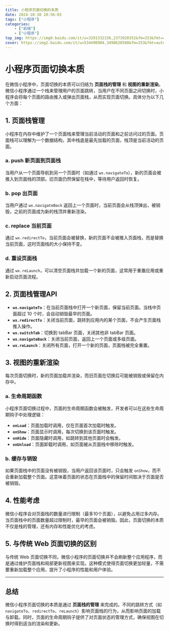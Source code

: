 ```yaml
---
title: 小程序页面切换的本质
date: 2024-10-30 20:56:03
tags: ["小程序"]
categories: 
    - ["前端"]
    - ["小程序"]
top_img: https://img0.baidu.com/it/u=3291332156,2373920352&fm=253&fmt=auto&app=138&f=JPEG?w=890&h=500
cover: https://img2.baidu.com/it/u=534490904,3498620580&fm=253&fmt=auto&app=120&f=JPEG?w=750&h=500
---
```


# **小程序页面切换本质**

在微信小程序中，页面切换的本质可以归结为 **页面栈的管理** 和 **视图的重新渲染**。微信小程序通过一个栈来管理用户的页面跳转，当用户在不同页面之间切换时，小程序会将每个页面的路由推入或弹出页面栈，从而实现页面切换。具体分为以下几个方面：

## **1. 页面栈管理**

小程序在内存中维护了一个页面栈来管理当前活动的页面和之前访问过的页面。页面栈可以理解为一个数据结构，其中栈底是最先加载的页面，栈顶是当前活动的页面。

### **a. push 新页面到页面栈**

当用户从一个页面导航到另一个页面时（如通过 `wx.navigateTo`），新的页面会被推入到页面栈的顶部。旧页面仍然保留在栈中，等待用户返回时恢复。

### **b. pop 出页面**

当用户通过 `wx.navigateBack` 返回上一个页面时，当前页面会从栈顶弹出，被销毁，之前的页面成为新的栈顶并重新渲染。

### **c. replace 当前页面**

通过 `wx.redirectTo`，当前页面会被替换，新的页面不会被推入页面栈，而是替换当前页面，这时页面栈的大小保持不变。

### **d. 重设页面栈**

通过 `wx.reLaunch`，可以清空页面栈并加载一个新的页面，这常用于重置应用或重新启动页面流程。

## **2. 页面栈管理API**

- **`wx.navigateTo`**：在当前页面栈中打开一个新页面，保留当前页面。当栈中页面超过 10 个时，会自动销毁最早的页面。
- **`wx.redirectTo`**：关闭当前页面，跳转到应用内的某个页面，不会产生页面栈推入操作。
- **`wx.switchTab`**：切换到 tabBar 页面，关闭其他非 tabBar 页面。
- **`wx.navigateBack`**：关闭当前页面，返回上一个页面或多级页面。
- **`wx.reLaunch`**：关闭所有页面，打开一个新的页面，页面栈被完全重置。

## **3. 视图的重新渲染**

每次页面切换时，新的页面加载并渲染，而旧页面在切换后可能被销毁或保留在内存中。

### **a. 生命周期函数**

小程序页面切换过程中，页面的生命周期函数会被触发，开发者可以在这些生命周期钩子中处理逻辑：

- **`onLoad`**：页面加载时调用，仅在页面首次加载时触发。
- **`onShow`**：页面显示时调用，每次切换到该页面时触发。
- **`onHide`**：页面隐藏时调用，如跳转到其他页面时会触发。
- **`onUnload`**：页面卸载时调用，如页面被从页面栈中移除时触发。

### **b. 缓存与销毁**

如果页面栈中的页面没有被销毁，当用户返回该页面时，只会触发 `onShow`，而不会重新加载整个页面。这意味着页面的状态在页面栈中的保留时间取决于页面是否被销毁。

## **4. 性能考虑**

微信小程序会对页面栈的数量进行限制（最多10个页面），以避免占用过多内存。当页面栈中的页面数量超过限制时，最早的页面会被销毁。因此，页面切换的本质不仅是栈的管理，还有内存和性能优化的考虑。

## **5. 与传统 Web 页面切换的区别**

与传统 Web 页面切换不同，微信小程序的页面切换并不会刷新整个应用程序，而是通过维护页面栈和局部更新视图来实现。这种模式使得页面切换更加轻量，不需要重新加载整个应用，提升了小程序的性能和用户体验。

---

## **总结**

微信小程序页面切换的本质是通过 **页面栈的管理** 来完成的。不同的跳转方式（如 `navigateTo`、`redirectTo`、`reLaunch`）影响页面栈的行为，从而影响页面的加载与卸载。同时，页面的生命周期钩子提供了对页面状态的管理方式，确保视图在切换时得到适当的渲染和更新。